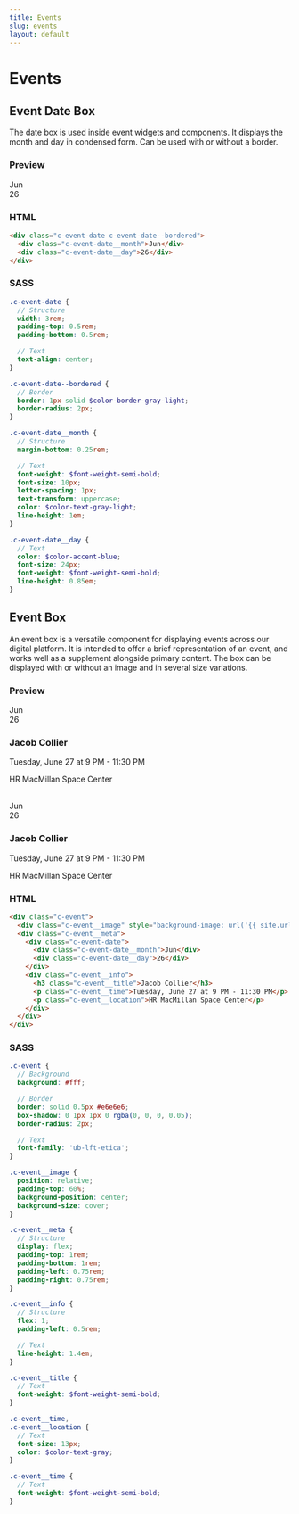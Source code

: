 ```yaml
---
title: Events
slug: events
layout: default
---
```


# Events

## Event Date Box

The date box is used inside event widgets and components. It displays the month and day in condensed form. Can be used with or without a border.

### Preview

<div class="guide__preview">
  <div class="c-event-date c-event-date--bordered">
    <div class="c-event-date__month">Jun</div>
    <div class="c-event-date__day">26</div>
  </div>
</div>

### HTML

```html
<div class="c-event-date c-event-date--bordered">
  <div class="c-event-date__month">Jun</div>
  <div class="c-event-date__day">26</div>
</div>
```

### SASS

```scss
.c-event-date {
  // Structure
  width: 3rem;
  padding-top: 0.5rem;
  padding-bottom: 0.5rem;

  // Text
  text-align: center;
}

.c-event-date--bordered {
  // Border
  border: 1px solid $color-border-gray-light;
  border-radius: 2px;
}

.c-event-date__month {
  // Structure
  margin-bottom: 0.25rem;

  // Text
  font-weight: $font-weight-semi-bold;
  font-size: 10px;
  letter-spacing: 1px;
  text-transform: uppercase;
  color: $color-text-gray-light;
  line-height: 1em;
}

.c-event-date__day {
  // Text
  color: $color-accent-blue;
  font-size: 24px;
  font-weight: $font-weight-semi-bold;
  line-height: 0.85em;
}
```

## Event Box

An event box is a versatile component for displaying events across our digital platform. It is intended to offer a brief representation of an event, and works well as a supplement alongside primary content. The box can be displayed with or without an image and in several size variations.

### Preview

<div class="guide__preview">
  <div class="c-event">
    <div class="c-event__image" style="background-image: url('{{ site.baseurl }}/images/event.jpg')"></div>
    <div class="c-event__meta">
      <div class="c-event-date">
        <div class="c-event-date__month">Jun</div>
        <div class="c-event-date__day">26</div>
      </div>
      <div class="c-event__info">
        <h3 class="c-event__title">Jacob Collier</h3>
        <p class="c-event__time">Tuesday, June 27 at 9 PM - 11:30 PM</p>
        <p class="c-event__location">HR MacMillan Space Center</p>
      </div>
    </div>
  </div>

  <br/>

  <div class="c-event">
    <div class="c-event__meta">
      <div class="c-event-date">
        <div class="c-event-date__month">Jun</div>
        <div class="c-event-date__day">26</div>
      </div>
      <div class="c-event__info">
        <h3 class="c-event__title">Jacob Collier</h3>
        <p class="c-event__time">Tuesday, June 27 at 9 PM - 11:30 PM</p>
        <p class="c-event__location">HR MacMillan Space Center</p>
      </div>
    </div>
  </div>
</div>

### HTML

```html
<div class="c-event">
  <div class="c-event__image" style="background-image: url('{{ site.url }}/images/event.jpg')"></div>
  <div class="c-event__meta">
    <div class="c-event-date">
      <div class="c-event-date__month">Jun</div>
      <div class="c-event-date__day">26</div>
    </div>
    <div class="c-event__info">
      <h3 class="c-event__title">Jacob Collier</h3>
      <p class="c-event__time">Tuesday, June 27 at 9 PM - 11:30 PM</p>
      <p class="c-event__location">HR MacMillan Space Center</p>
    </div>
  </div>
</div>
```

### SASS

```scss
.c-event {
  // Background
  background: #fff;

  // Border
  border: solid 0.5px #e6e6e6;
  box-shadow: 0 1px 1px 0 rgba(0, 0, 0, 0.05);
  border-radius: 2px;

  // Text
  font-family: 'ub-lft-etica';
}

.c-event__image {
  position: relative;
  padding-top: 60%;
  background-position: center;
  background-size: cover;
}

.c-event__meta {
  // Structure
  display: flex;
  padding-top: 1rem;
  padding-bottom: 1rem;
  padding-left: 0.75rem;
  padding-right: 0.75rem;
}

.c-event__info {
  // Structure
  flex: 1;
  padding-left: 0.5rem;

  // Text
  line-height: 1.4em;
}

.c-event__title {
  // Text
  font-weight: $font-weight-semi-bold;
}

.c-event__time,
.c-event__location {
  // Text
  font-size: 13px;
  color: $color-text-gray;
}

.c-event__time {
  // Text
  font-weight: $font-weight-semi-bold;
}
```
